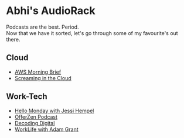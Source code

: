# Abhi's AudioRack

Podcasts are the best. Period.  
Now that we have it sorted, let's go through some of my favourite's out there.

## Cloud
* [AWS Morning Brief](https://www.lastweekinaws.com/podcast/aws-morning-brief/)
* [Screaming in the Cloud](https://www.lastweekinaws.com/podcast/screaming-in-the-cloud/)

## Work-Tech
* [Hello Monday with Jessi Hempel](https://open.spotify.com/show/1UpjOrXiDCANThT21viw4E)  
* [OfferZen Podcast](https://www.offerzen.com/blog/offerzen-podcast-conversations-thought-leaders-tech)
* [Decoding Digital](https://www.appdirect.com/decoding-digital/homepage)
* [WorkLife with Adam Grant](https://www.ted.com/podcasts/worklife)